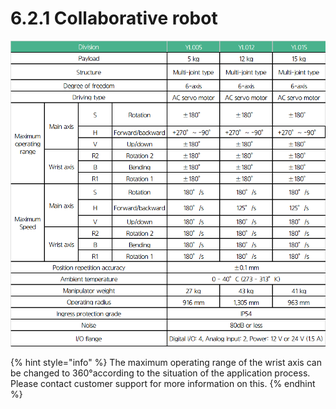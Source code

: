 # 6.2.1 Collaborative robot

![](<../../_assets/image (33).png>)

{% hint style="info" %}
The maximum operating range of the wrist axis can be changed to 360°according to the situation of the application process. Please contact customer support for more information on this.
{% endhint %}

